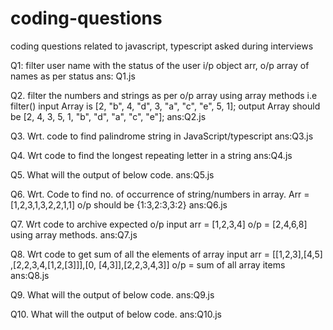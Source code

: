 # coding-questions
coding questions related to javascript, typescript asked during interviews

Q1: filter user name with the status of the user
i/p object arr, o/p array of names as per status
ans: Q1.js

Q2. filter the numbers and strings as per o/p array using array methods i.e filter()
input Array is [2, "b", 4, "d", 3, "a", "c", "e", 5, 1];
output Array should be [2, 4, 3, 5, 1, "b", "d", "a", "c", "e"];
ans:Q2.js

Q3. Wrt. code to find palindrome string in JavaScript/typescript
ans:Q3.js

Q4. Wrt code to find the longest repeating letter in a string
ans:Q4.js

Q5. What will the output of below code.
ans:Q5.js

Q6. Wrt. Code to find no. of occurrence of string/numbers in array. Arr = [1,2,3,1,3,2,2,1,1] o/p should be {1:3,2:3,3:2}
ans:Q6.js

Q7. Wrt code to archive expected o/p input arr = [1,2,3,4] o/p = [2,4,6,8] using array methods.
ans:Q7.js

Q8. Wrt code to get sum of all the elements of array 
input arr = [[1,2,3],[4,5] ,[2,2,3,4,[1,2,[3]]],[0, [4,3]],[2,2,3,4,3]] 
o/p = sum of all array items
ans:Q8.js

Q9. What will the output of below code.
ans:Q9.js

Q10. What will the output of below code.
ans:Q10.js
